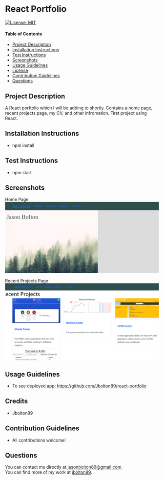 # React Portfolio 




  [![License: MIT](https://img.shields.io/badge/License-MIT-yellow.svg)](https://opensource.org/licenses/MIT)
  
  #### Table of Contents
  * [Project Description](#project-description)
  * [Installation Instructions](#installation-instructions)
  * [Test Instructions](#test-instructions)
  * [Screenshots](#screenshots)
  * [Usage Guidelines](#usage-guidelines)
  * [License](#license)
  * [Contribution Guidelines](#contribution-guidelines)
  * [Questions](#questions)

  ## Project Description 
  A React porftolio which I will be adding to shortly. Contains a home page, recent projects page, my CV, and other infromation. First project using React.


  ## Installation Instructions
  * npm install 

  ## Test Instructions
  * npm start

  ## Screenshots

  Home Page 
  ![screenshot1](./src/assets/images/readme1.PNG)

  Recent Projects Page
   ![screenshot2](./src/assets/images/readme2.PNG)


  ## Usage Guidelines
  * To see deployed app:
   https://github.com/Jbolton89/react-portfolio

  ## Credits
  * Jbolton89

  ## Contribution Guidelines
  * All contributions welcome! 

  

  ## Questions
  You can contact me directly at jasonbolton89@gmail.com. </br>
  You can find more of my work at [jbolton89](http://github.com/jbolton89).